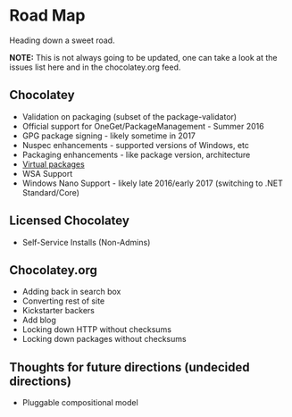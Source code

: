 # Road Map
Heading down a sweet road.


**NOTE:** This is not always going to be updated, one can take a look at the issues list here and in the chocolatey.org feed.


## Chocolatey

* Validation on packaging (subset of the package-validator)
* Official support for OneGet/PackageManagement - Summer 2016
* GPG package signing - likely sometime in 2017
* Nuspec enhancements - supported versions of Windows, etc
* Packaging enhancements - like package version, architecture
* [Virtual packages](https://github.com/chocolatey/chocolatey/issues/7)
* WSA Support 
* Windows Nano Support - likely late 2016/early 2017 (switching to .NET Standard/Core)

## Licensed Chocolatey

* Self-Service Installs (Non-Admins)

## Chocolatey.org

* Adding back in search box
* Converting rest of site
* Kickstarter backers
* Add blog
* Locking down HTTP without checksums
* Locking down packages without checksums

## Thoughts for future directions (undecided directions)

* Pluggable compositional model